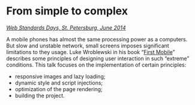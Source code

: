 # From simple to complex

*[Web Standards Days, St. Petersburg, June 2014](http://webstandardsdays.ru/2014/06/28/)*

A mobile phones has almost the same processing power as a computers. But slow and unstable network, small screens imposes significant limitations to they usage. Luke Wroblewski in his book “[First Mobile](http://www.abookapart.com/products/mobile-first)” describes some principles of designing user interaction in such “extreme” conditions. This talk focuses on the implementation of certain principles:

* responsive images and lazy loading;
* dynamic style and script injections;
* optimization of the page rendering;
* building the project.
